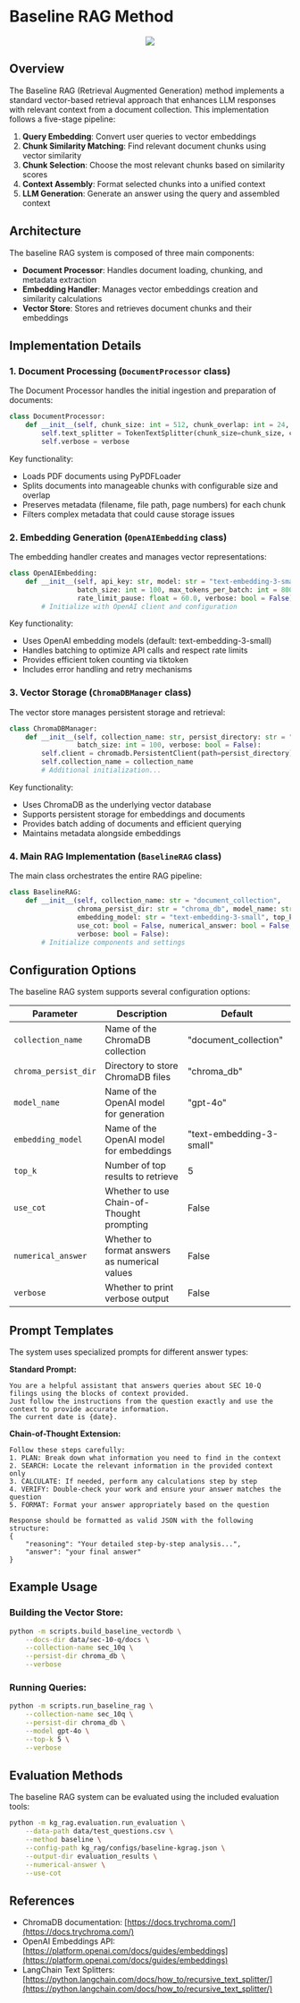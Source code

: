 # Baseline RAG Method

<p align="center">
  <img src="../../../assets/baseline.png" />
</p>

## Overview

The Baseline RAG (Retrieval Augmented Generation) method implements a standard vector-based retrieval approach that enhances LLM responses with relevant context from a document collection. This implementation follows a five-stage pipeline:

1. **Query Embedding**: Convert user queries to vector embeddings
2. **Chunk Similarity Matching**: Find relevant document chunks using vector similarity
3. **Chunk Selection**: Choose the most relevant chunks based on similarity scores
4. **Context Assembly**: Format selected chunks into a unified context
5. **LLM Generation**: Generate an answer using the query and assembled context

## Architecture

The baseline RAG system is composed of three main components:

- **Document Processor**: Handles document loading, chunking, and metadata extraction
- **Embedding Handler**: Manages vector embeddings creation and similarity calculations
- **Vector Store**: Stores and retrieves document chunks and their embeddings

## Implementation Details

### 1. Document Processing (`DocumentProcessor` class)

The Document Processor handles the initial ingestion and preparation of documents:

```python
class DocumentProcessor:
    def __init__(self, chunk_size: int = 512, chunk_overlap: int = 24, verbose: bool = False):
        self.text_splitter = TokenTextSplitter(chunk_size=chunk_size, chunk_overlap=chunk_overlap)
        self.verbose = verbose
```

Key functionality:
- Loads PDF documents using PyPDFLoader
- Splits documents into manageable chunks with configurable size and overlap
- Preserves metadata (filename, file path, page numbers) for each chunk
- Filters complex metadata that could cause storage issues

### 2. Embedding Generation (`OpenAIEmbedding` class)

The embedding handler creates and manages vector representations:

```python
class OpenAIEmbedding:
    def __init__(self, api_key: str, model: str = "text-embedding-3-small",
                 batch_size: int = 100, max_tokens_per_batch: int = 8000,
                 rate_limit_pause: float = 60.0, verbose: bool = False):
        # Initialize with OpenAI client and configuration
```

Key functionality:
- Uses OpenAI embedding models (default: text-embedding-3-small)
- Handles batching to optimize API calls and respect rate limits
- Provides efficient token counting via tiktoken
- Includes error handling and retry mechanisms

### 3. Vector Storage (`ChromaDBManager` class)

The vector store manages persistent storage and retrieval:

```python
class ChromaDBManager:
    def __init__(self, collection_name: str, persist_directory: str = "chroma_db",
                 batch_size: int = 100, verbose: bool = False):
        self.client = chromadb.PersistentClient(path=persist_directory)
        self.collection_name = collection_name
        # Additional initialization...
```

Key functionality:
- Uses ChromaDB as the underlying vector database
- Supports persistent storage for embeddings and documents
- Provides batch adding of documents and efficient querying
- Maintains metadata alongside embeddings

### 4. Main RAG Implementation (`BaselineRAG` class)

The main class orchestrates the entire RAG pipeline:

```python
class BaselineRAG:
    def __init__(self, collection_name: str = "document_collection",
                 chroma_persist_dir: str = "chroma_db", model_name: str = "gpt-4o",
                 embedding_model: str = "text-embedding-3-small", top_k: int = 5,
                 use_cot: bool = False, numerical_answer: bool = False,
                 verbose: bool = False):
        # Initialize components and settings
```


## Configuration Options

The baseline RAG system supports several configuration options:

| Parameter | Description | Default |
|-----------|-------------|---------|
| `collection_name` | Name of the ChromaDB collection | "document_collection" |
| `chroma_persist_dir` | Directory to store ChromaDB files | "chroma_db" |
| `model_name` | Name of the OpenAI model for generation | "gpt-4o" |
| `embedding_model` | Name of the OpenAI model for embeddings | "text-embedding-3-small" |
| `top_k` | Number of top results to retrieve | 5 |
| `use_cot` | Whether to use Chain-of-Thought prompting | False |
| `numerical_answer` | Whether to format answers as numerical values | False |
| `verbose` | Whether to print verbose output | False |

## Prompt Templates

The system uses specialized prompts for different answer types:

**Standard Prompt:**
```
You are a helpful assistant that answers queries about SEC 10-Q filings using the blocks of context provided.
Just follow the instructions from the question exactly and use the context to provide accurate information.
The current date is {date}.
```

**Chain-of-Thought Extension:**
```
Follow these steps carefully:
1. PLAN: Break down what information you need to find in the context
2. SEARCH: Locate the relevant information in the provided context only
3. CALCULATE: If needed, perform any calculations step by step
4. VERIFY: Double-check your work and ensure your answer matches the question
5. FORMAT: Format your answer appropriately based on the question

Response should be formatted as valid JSON with the following structure:
{
    "reasoning": "Your detailed step-by-step analysis...",
    "answer": "your final answer"
}
```

## Example Usage

### Building the Vector Store:
```bash
python -m scripts.build_baseline_vectordb \
    --docs-dir data/sec-10-q/docs \
    --collection-name sec_10q \
    --persist-dir chroma_db \
    --verbose
```

### Running Queries:
```bash
python -m scripts.run_baseline_rag \
    --collection-name sec_10q \
    --persist-dir chroma_db \
    --model gpt-4o \
    --top-k 5 \
    --verbose
```

## Evaluation Methods

The baseline RAG system can be evaluated using the included evaluation tools:

```bash
python -m kg_rag.evaluation.run_evaluation \
    --data-path data/test_questions.csv \
    --method baseline \
    --config-path kg_rag/configs/baseline-kgrag.json \
    --output-dir evaluation_results \
    --numerical-answer \
    --use-cot
```

## References

- ChromaDB documentation: [https://docs.trychroma.com/](https://docs.trychroma.com/)
- OpenAI Embeddings API: [https://platform.openai.com/docs/guides/embeddings](https://platform.openai.com/docs/guides/embeddings)
- LangChain Text Splitters: [https://python.langchain.com/docs/how_to/recursive_text_splitter/](https://python.langchain.com/docs/how_to/recursive_text_splitter/)
